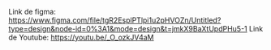 Link de figma:
https://www.figma.com/file/tgR2EsplPTlpi1u2pHVOZn/Untitled?type=design&node-id=0%3A1&mode=design&t=jmkX9BaXtUpdPHu5-1
Link de Youtube: 
https://youtu.be/_O_ozkJV4aM